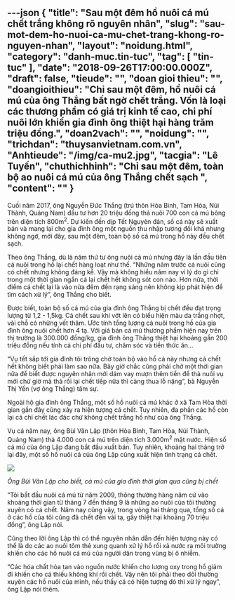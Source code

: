 ---json
{
    "title": "Sau một đêm hồ nuôi cá mú chết trắng không rõ nguyên nhân",
    "slug": "sau-mot-dem-ho-nuoi-ca-mu-chet-trang-khong-ro-nguyen-nhan",
    "layout": "noidung.html",
    "category": "danh-muc.tin-tuc",
    "tag": [
        "tin-tuc"
    ],
    "date": "2018-09-26T17:00:00.000Z",
    "draft": false,
    "tieude": "",
    "doan gioi thieu": "",
    "doangioithieu": "Chỉ sau một đêm, hồ nuôi cá mú của ông Thắng bất ngờ chết trắng. Vốn là loại các thương phẩm có giá trị kinh tế cao, chi phí nuôi lớn khiến gia đình ông thiệt hại hàng trăm triệu đồng.",
    "doan2vach": "",
    "noidung": "",
    "trichdan": "thuysanvietnam.com.vn",
    "Anhtieude": "/img/ca-mu2.jpg",
    "tacgia": "Lê Tuyến",
    "chuthichhinh": "Chỉ sau một đêm, toàn bộ ao nuôi cá mú của ông Thắng chết sạch ",
    "__content__": ""
}
---
<p>Cuối năm 2017, &ocirc;ng Nguyễn Đức Thắng (tr&uacute; th&ocirc;n H&ograve;a B&igrave;nh, Tam H&ograve;a, N&uacute;i Th&agrave;nh, Quảng Nam) đầu tư hơn 20 triệu đồng thả nu&ocirc;i 700 con c&aacute; m&uacute; b&ocirc;ng tr&ecirc;n diện t&iacute;ch 800m<sup>2</sup>. Dự kiến đến dịp Tết Nguy&ecirc;n đ&aacute;n, số c&aacute; n&agrave;y sẽ xuất b&aacute;n v&agrave; mang lại cho gia đ&igrave;nh &ocirc;ng một nguồn thu nhập tương đối kh&aacute; nhưng kh&ocirc;ng ngờ, mới đ&acirc;y, sau&nbsp;một đ&ecirc;m, to&agrave;n bộ số c&aacute; m&uacute; trong hồ n&agrave;y đều chết sạch.</p>

<p>Theo &ocirc;ng Thắng, d&ugrave; l&agrave; năm thứ&nbsp;tư &ocirc;ng nu&ocirc;i c&aacute; m&uacute; nhưng đ&acirc;y l&agrave; lần đầu ti&ecirc;n c&aacute; nu&ocirc;i trong hồ lại chết h&agrave;ng loạt như thế. &ldquo;Những năm trước c&aacute; nu&ocirc;i cũng c&oacute; chết nhưng kh&ocirc;ng đ&aacute;ng kể. Vậy m&agrave; kh&ocirc;ng hiểu năm nay v&igrave; l&yacute; do g&igrave; chỉ trong một thời gian ngắn c&aacute; lại chết hết kh&ocirc;ng s&oacute;t con n&agrave;o. Hơn nữa, thời điểm c&aacute; chết lại l&agrave; v&agrave;o nửa đ&ecirc;m đến rạng s&aacute;ng n&ecirc;n kh&ocirc;ng kịp ph&aacute;t hiện để t&igrave;m c&aacute;ch xử l&yacute;&rdquo;, &ocirc;ng Thắng cho biết.</p>

<p>Được biết, to&agrave;n bộ số c&aacute; m&uacute; của gia đ&igrave;nh &ocirc;ng Thắng bị chết đều đạt trọng lượng từ 1,2 - 1,5kg. C&aacute; chết sau khi vớt l&ecirc;n c&oacute; biểu hiện m&agrave;u da trắng nhợt, v&agrave;i chỗ c&oacute; những vết th&acirc;m. Ước t&iacute;nh tổng lượng c&aacute; nu&ocirc;i trong hồ của gia đ&igrave;nh &ocirc;ng nu&ocirc;i chết hơn 4 tạ. Với gi&aacute; b&aacute;n c&aacute; m&uacute; thương phẩm hiện nay tr&ecirc;n thị trường l&agrave; 300.000 đồng/kg, gia đ&igrave;nh &ocirc;ng Thắng thiệt hại khoảng gần 200 triệu đồng nếu t&iacute;nh cả chi ph&iacute; đầu tư, chăm s&oacute;c v&agrave; tiền thức ăn...</p>

<p>&ldquo;Vụ tết sắp&nbsp;tới gia đ&igrave;nh t&ocirc;i tr&ocirc;ng chờ to&agrave;n bộ v&agrave;o hồ c&aacute; n&agrave;y nhưng c&aacute; chết hết kh&ocirc;ng biết phải l&agrave;m sao nữa. B&acirc;y giờ chắc cũng phải chờ một thời gian nữa để biết được nguy&ecirc;n nh&acirc;n mới d&aacute;m vay mượn th&ecirc;m tiền để thả nu&ocirc;i vụ mới chứ giờ m&agrave; thả rồi lại chết tiếp nữa th&igrave; c&agrave;ng thua lỗ nặng&rdquo;, b&agrave; Nguyễn Thị Yến (vợ &ocirc;ng Thắng) t&acirc;m sự.</p>

<p>Ngo&agrave;i hộ gia đ&igrave;nh &ocirc;ng Thắng, một số hồ nu&ocirc;i c&aacute; m&uacute; kh&aacute;c ở x&atilde; Tam H&ograve;a thời gian gần đ&acirc;y cũng xảy ra hiện tượng c&aacute; chết. Tuy nhi&ecirc;n, đa phần c&aacute;c hồ c&ograve;n lại c&aacute; chỉ chết l&aacute;c đ&aacute;c chứ kh&ocirc;ng chết trắng hồ như của &ocirc;ng Thắng.</p>

<p>Vụ c&aacute; năm nay, &ocirc;ng B&ugrave;i Văn Lập (th&ocirc;n H&ograve;a B&igrave;nh, Tam H&ograve;a, N&uacute;i Th&agrave;nh, Quảng Nam) thả 4.000 con c&aacute; m&uacute; tr&ecirc;n diện t&iacute;ch 3.000m<sup>2</sup>&nbsp;mặt nước. Hiện số c&aacute; m&uacute; của &ocirc;ng Lập đang bắt đầu xuất b&aacute;n. Tuy nhi&ecirc;n, khoảng&nbsp;hai th&aacute;ng trở lại đ&acirc;y, một số hồ nu&ocirc;i c&aacute; của &ocirc;ng Lập cũng xuất hiện t&igrave;nh trạng c&aacute; chết.</p>

<p><img src="https://image.nongnghiep.vn/upload/2018/9/25/15-33-24_2.jpg" /></p>

<p><em>&Ocirc;ng B&ugrave;i Văn Lập cho biết, c&aacute; m&uacute; của gia đ&igrave;nh thời gian qua cũng&nbsp;bị chết&nbsp;</em></p>

<p>&ldquo;T&ocirc;i bắt đầu nu&ocirc;i c&aacute; m&uacute; từ năm 2009, th&ocirc;ng thường h&agrave;ng năm cứ v&agrave;o khoảng thời gian từ th&aacute;ng 7 đến th&aacute;ng 9 l&agrave; những ao nu&ocirc;i của t&ocirc;i thường xuy&ecirc;n c&oacute; c&aacute; chết. Năm nay cũng vậy, trong v&ograve;ng&nbsp;hai th&aacute;ng qua, tổng số c&aacute; ở c&aacute;c hồ của t&ocirc;i cũng đ&atilde; chết đến v&agrave;i tạ, g&acirc;y thiệt hại khoảng 70 triệu đồng&rdquo;, &ocirc;ng Lập n&oacute;i.</p>

<p>Cũng theo lời &ocirc;ng Lập th&igrave; c&oacute; thể nguy&ecirc;n nh&acirc;n dẫn đến hiện tượng n&agrave;y c&oacute; thể l&agrave; do c&aacute;c ao nu&ocirc;i t&ocirc;m thẻ xung quanh xử l&yacute; hồ rồi xả nước ra m&ocirc;i trường khiến cho c&aacute;c hồ nu&ocirc;i c&aacute; m&uacute; của người d&acirc;n trong v&ugrave;ng bị &ocirc; nhiễm.</p>

<p>&ldquo;C&aacute;c h&oacute;a chất h&ograve;a tan v&agrave;o nguồn nước khiến cho lượng oxy trong hồ giảm đi khiến cho c&aacute; thiếu kh&ocirc;ng kh&iacute; rồi chết. Vậy n&ecirc;n t&ocirc;i phải theo d&otilde;i thường xuy&ecirc;n c&aacute;c hồ nu&ocirc;i của m&igrave;nh, nếu thấy c&aacute; c&oacute; hiện tượng đ&oacute; th&igrave; xử l&yacute; ngay&rdquo;, &ocirc;ng Lập n&oacute;i th&ecirc;m.</p>

